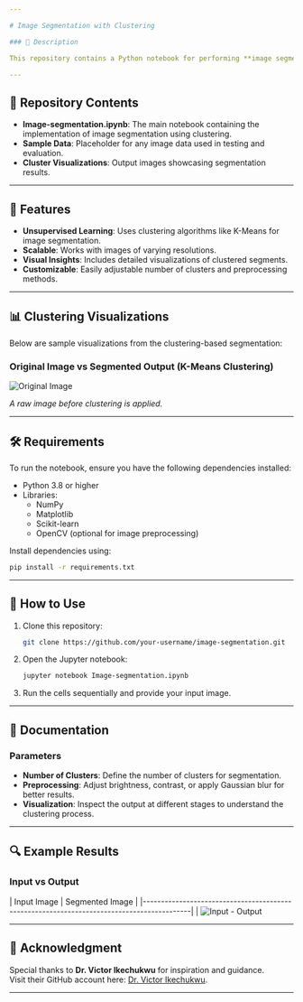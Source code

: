 ```yaml
---

# Image Segmentation with Clustering

### 📄 Description

This repository contains a Python notebook for performing **image segmentation** using clustering techniques. The approach leverages unsupervised learning methods to group pixels into clusters, facilitating tasks such as object identification and background separation in images. The code is designed for simplicity and extensibility, allowing both beginners and experts to adapt it to their needs.

---
```


## 📂 Repository Contents

- **Image-segmentation.ipynb**: The main notebook containing the implementation of image segmentation using clustering.
- **Sample Data**: Placeholder for any image data used in testing and evaluation.
- **Cluster Visualizations**: Output images showcasing segmentation results.

---

## 🚀 Features

- **Unsupervised Learning**: Uses clustering algorithms like K-Means for image segmentation.
- **Scalable**: Works with images of varying resolutions.
- **Visual Insights**: Includes detailed visualizations of clustered segments.
- **Customizable**: Easily adjustable number of clusters and preprocessing methods.

---

## 📊 Clustering Visualizations

Below are sample visualizations from the clustering-based segmentation:

### Original Image vs Segmented Output (K-Means Clustering)


![Original Image](https://github.com/user-attachments/assets/e9796c40-a930-47f5-8984-c0a8f55cd1b3)

*A raw image before clustering is applied.*

---

## 🛠️ Requirements

To run the notebook, ensure you have the following dependencies installed:

- Python 3.8 or higher
- Libraries:
  - NumPy
  - Matplotlib
  - Scikit-learn
  - OpenCV (optional for image preprocessing)

Install dependencies using:

```bash
pip install -r requirements.txt
```

---

## 📜 How to Use

1. Clone this repository:
   ```bash
   git clone https://github.com/your-username/image-segmentation.git
   ```
2. Open the Jupyter notebook:
   ```bash
   jupyter notebook Image-segmentation.ipynb
   ```
3. Run the cells sequentially and provide your input image.

---

## 📘 Documentation

### Parameters

- **Number of Clusters**: Define the number of clusters for segmentation.
- **Preprocessing**: Adjust brightness, contrast, or apply Gaussian blur for better results.
- **Visualization**: Inspect the output at different stages to understand the clustering process.

---

## 🔍 Example Results

### Input vs Output

| Input Image | Segmented Image |
|-------------------------------------------------------------------------------------------|
| ![Input - Output](https://github.com/user-attachments/assets/f2a8ce6e-2fa0-4dca-81a2-665e52282193)


---

## 🤝 Acknowledgment

Special thanks to **Dr. Victor Ikechukwu** for inspiration and guidance.  
Visit their GitHub account here: [Dr. Victor Ikechukwu](https://github.com/Victor-Ikechukwu).

---
